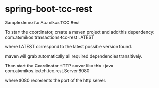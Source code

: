 # spring-boot-tcc-rest
Sample demo for Atomikos TCC Rest

To start the coordinator, create a maven project and add this dependency:
<dependency>
  <groupId>com.atomikos</groupId>
	<artifactId>transactions-tcc-rest</artifactId>
  <version>LATEST</version>
</dependency>

where LATEST correspond to the latest possible version found.

maven will grab automatically all required dependencies transitively.

Then start the Coordinator HTTP server like this :
java com.atomikos.icatch.tcc.rest.Server 8080

where 8080 reoresents the port of the http server.
